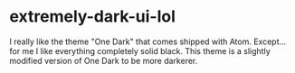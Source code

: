 # extremely-dark-ui-lol
I really like the theme "One Dark" that comes shipped with Atom. Except... for me I like everything completely solid black. This theme is a slightly modified version of One Dark to be more darkerer.
